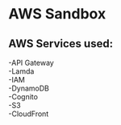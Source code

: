 # AWS Sandbox  

## AWS Services used:  
-API Gateway  
-Lamda  
-IAM  
-DynamoDB  
-Cognito  
-S3  
-CloudFront
